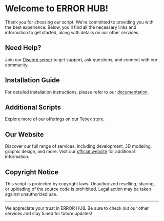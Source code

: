 # Welcome to ERROR HUB!

Thank you for choosing our script. We're committed to providing you with the best experience. Below, you'll find all the necessary links and information to get started, along with details on our other services.

## Need Help?
Join our [Discord server](https://discord.gg/Eux7CJEQN2) to get support, ask questions, and connect with our community.

## Installation Guide
For detailed installation instructions, please refer to our [documentation](https://errorhub.gitbook.io/docs/).

## Additional Scripts
Explore more of our offerings on our [Tebex store](https://errorhub.tebex.io).

## Our Website
Discover our full range of services, including development, 3D modeling, graphic design, and more. Visit our [official website](https://errorhub.co) for additional information.

## Copyright Notice
This script is protected by copyright laws. Unauthorized reselling, sharing, or uploading of the source code is prohibited. Legal action may be taken against unauthorized use.

---

We appreciate your trust in ERROR HUB. Be sure to check out our other services and stay tuned for future updates!
